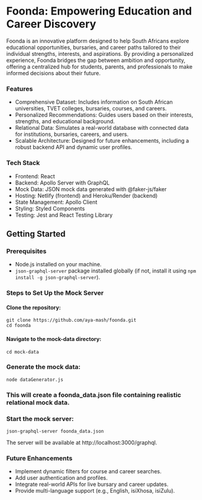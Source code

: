 # Foonda: Empowering Education and Career Discovery

Foonda is an innovative platform designed to help South Africans explore educational opportunities, bursaries, and career paths tailored to their individual strengths, interests, and aspirations. By providing a personalized experience, Foonda bridges the gap between ambition and opportunity, offering a centralized hub for students, parents, and professionals to make informed decisions about their future.

### Features

- Comprehensive Dataset: Includes information on South African universities, TVET colleges, bursaries, courses, and careers.
- Personalized Recommendations: Guides users based on their interests, strengths, and educational background.
- Relational Data: Simulates a real-world database with connected data for institutions, bursaries, careers, and users.
- Scalable Architecture: Designed for future enhancements, including a robust backend API and dynamic user profiles.

### Tech Stack

- Frontend: React
- Backend: Apollo Server with GraphQL
- Mock Data: JSON mock data generated with @faker-js/faker
- Hosting: Netlify (frontend) and Heroku/Render (backend)
- State Management: Apollo Client
- Styling: Styled Components
- Testing: Jest and React Testing Library



## Getting Started

### Prerequisites

- Node.js installed on your machine.
- ```json-graphql-server``` package installed globally (if not, install it using ``` npm install -g json-graphql-server ```).




### Steps to Set Up the Mock Server

#### Clone the repository:

```
git clone https://github.com/aya-mash/foonda.git
cd foonda
```

#### Navigate to the mock-data directory:

```
cd mock-data
```

### Generate the mock data:

```
node dataGenerator.js
```

### This will create a foonda_data.json file containing realistic relational mock data.



### Start the mock server:

```
json-graphql-server foonda_data.json
```

The server will be available at http://localhost:3000/graphql.



### Future Enhancements

- Implement dynamic filters for course and career searches.
- Add user authentication and profiles.
- Integrate real-world APIs for live bursary and career updates.
- Provide multi-language support (e.g., English, isiXhosa, isiZulu).
